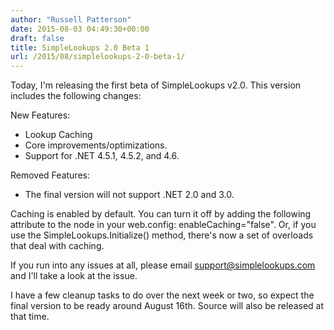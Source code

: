 ```yaml
---
author: "Russell Patterson"
date: 2015-08-03 04:49:30+00:00
draft: false
title: SimpleLookups 2.0 Beta 1
url: /2015/08/simplelookups-2-0-beta-1/
---
```


Today, I'm releasing the first beta of SimpleLookups v2.0. This version includes the following changes: 

New Features:
- Lookup Caching
- Core improvements/optimizations.
- Support for .NET 4.5.1, 4.5.2, and 4.6.

Removed Features:
- The final version will not support .NET 2.0 and 3.0.

Caching is enabled by default. You can turn it off by adding the following attribute to the  node in your web.config: enableCaching="false". Or, if you use the SimpleLookups.Initialize() method, there's now a set of overloads that deal with caching.

If you run into any issues at all, please email support@simplelookups.com and I'll take a look at the issue.

I have a few cleanup tasks to do over the next week or two, so expect the final version to be ready around August 16th. Source will also be released at that time.
